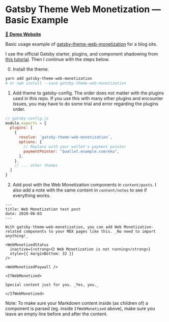 # Gatsby Theme Web Monetization — Basic Example

[🔗 **Demo Website**](http://gtwm-example-blog.netlify.app)

Basic usage example of [gatsby-theme-web-monetization](https://github.com/ekafyi/gatsby-theme-web-monetization/) for a blog site.

I use the official Gatsby starter, plugins, and component shadowing from [this tutorial](https://www.gatsbyjs.org/tutorial/using-multiple-themes-together/). Then I continue with the steps below.

0) Install the theme.

```bash
yarn add gatsby-theme-web-monetization
# or npm install --save gatsby-theme-web-monetization
```

1) Add theme to gatsby-config. The order does not matter with the plugins used in this repo. If you use this with many other plugins and encounter issues, you may have to do some trial and error regarding the plugins order.

```js
// gatsby-config.js
module.exports = {
  plugins: [
    {
      resolve: `gatsby-theme-web-monetization`,
      options: {
        // Replace with your wallet's payment pointer
        paymentPointer: "$wallet.example.com/eka",
      },
    },
    // ... other themes
  ]
}
```

2) Add post with the Web Monetization components in `content/posts`. I also add a note with the same content in `content/notes` to see if everything works.

```mdx
---
title: Web Monetization test post
date: 2020-06-03
---

With gatsby-theme-web-monetization, you can add Web Monetization-related components to your MDX pages like this. _No need to import anything!_

<WebMonetizedStatus
  inactive={<strong>😔 Web Monetization is not running</strong>}
  style={{ marginBottom: 32 }}
/>

<WebMonetizedPaywall />

<IfWebMonetized>

Special content just for you. _Yes, you._

</IfWebMonetized>
```

Note: To make sure your Markdown content inside (as children of) a component is parsed (eg. inside `IfWebMonetized` above), make sure you leave an empty line before and after the content.
